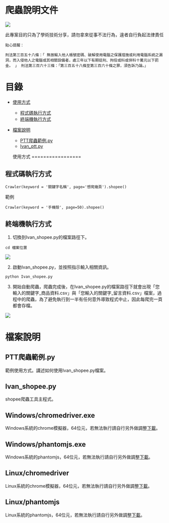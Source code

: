 爬蟲說明文件
=========

<img src="https://imgur.com/NVCBYfI.png"/>

此專案目的只為了學術技術分享，請勿拿來從事不法行為，違者自行負起法律責任

```
貼心提醒：

刑法第三百五十八條：「 無故輸入他人帳號密碼、破解使用電腦之保護措施或利用電腦系統之漏洞，而入侵他人之電腦或其相關設備者，處三年以下有期徒刑、拘役或科或併科十萬元以下罰金。 」 刑法第三百六十三條：「第三百五十八條至第三百六十條之罪，須告訴乃論。」
```

目錄
=================
* [使用方式](#使用方式)
    * [程式碼執行方式](#程式碼執行方式)
    * [終端機執行方式](#終端機執行方式)
* [檔案說明](#檔案說明)
    * [PTT爬蟲範例.py](#PTT爬蟲範例py)
    * [Ivan_ptt.py](#Ivan_pttpy)
    
    使用方式
=================

程式碼執行方式
-----------
```
Crawler(keyword = '關鍵字名稱', page='想爬幾頁').shopee()
```

範例
```
Crawler(keyword = '手機殼', page=50).shopee()
```

終端機執行方式
-----------
1. 切換到Ivan_shopee.py的檔案路徑下。
```
cd 檔案位置
```
<img src="https://imgur.com/Y9VYwPh.png"/>

2. 啟動Ivan_shopee.py，並按照指示輸入相關資訊。
```
python Ivan_shopee.py
```

3. 開始自動爬蟲，爬蟲完成後，在Ivan_shopee.py的檔案路徑下就會出現「您輸入的關鍵字_商品資料.csv」與「您輸入的關鍵字_留言資料.csv」檔案，過程中的爬蟲，為了避免執行到一半有任何意外導致程式中止，因此每爬完一頁都會存檔。
<img src="https://imgur.com/Puf5JcA.png"/>




檔案說明
=================

PTT爬蟲範例.py
-----------
範例使用方式。講述如何使用Ivan_shopee.py檔案。

Ivan_shopee.py
-----------
shopee爬蟲工具主程式。

Windows/chromedriver.exe
-----------
Windows系統的chrome模擬器，64位元，若無法執行請自行另外做調整[下載](https://chromedriver.chromium.org/downloads)。

Windows/phantomjs.exe
-----------
Windows系統的phantomjs，64位元，若無法執行請自行另外做調整[下載](https://phantomjs.org/download.html)。

Linux/chromedriver
-----------
Linux系統的chrome模擬器，64位元，若無法執行請自行另外做調整[下載](https://chromedriver.chromium.org/downloads)。

Linux/phantomjs
-----------
Linux系統的phantomjs，64位元，若無法執行請自行另外做調整[下載](https://phantomjs.org/download.html)。
